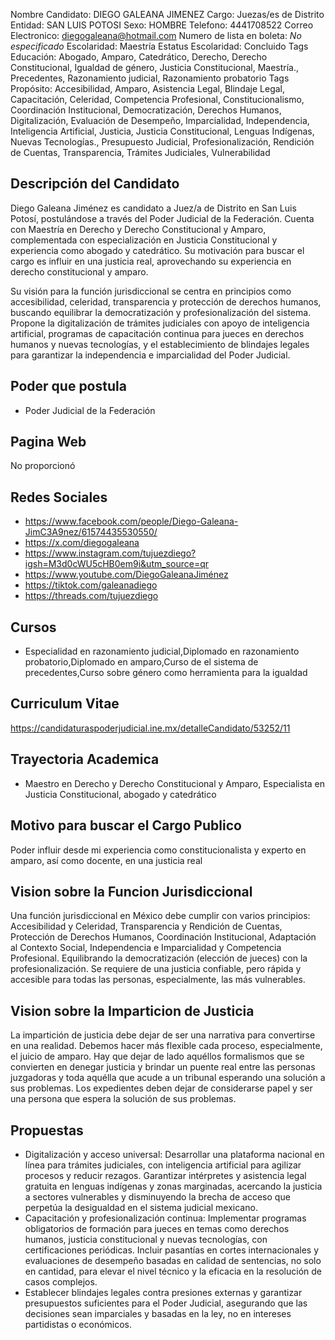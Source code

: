 Nombre Candidato: DIEGO GALEANA JIMENEZ
Cargo: Juezas/es de Distrito
Entidad: SAN LUIS POTOSI
Sexo: HOMBRE
Telefono: 4441708522
Correo Electronico: diegogaleana@hotmail.com
Numero de lista en boleta: *No especificado*
Escolaridad: Maestría
Estatus Escolaridad: Concluido
Tags Educación: Abogado, Amparo, Catedrático, Derecho, Derecho Constitucional, Igualdad de género, Justicia Constitucional, Maestría., Precedentes, Razonamiento judicial, Razonamiento probatorio
Tags Propósito: Accesibilidad, Amparo, Asistencia Legal, Blindaje Legal, Capacitación, Celeridad, Competencia Profesional, Constitucionalismo, Coordinación Institucional, Democratización, Derechos Humanos, Digitalización, Evaluación de Desempeño, Imparcialidad, Independencia, Inteligencia Artificial, Justicia, Justicia Constitucional, Lenguas Indígenas, Nuevas Tecnologías., Presupuesto Judicial, Profesionalización, Rendición de Cuentas, Transparencia, Trámites Judiciales, Vulnerabilidad


## Descripción del Candidato 

Diego Galeana Jiménez es candidato a Juez/a de Distrito en San Luis Potosí, postulándose a través del Poder Judicial de la Federación. Cuenta con Maestría en Derecho y Derecho Constitucional y Amparo, complementada con especialización en Justicia Constitucional y experiencia como abogado y catedrático. Su motivación para buscar el cargo es influir en una justicia real, aprovechando su experiencia en derecho constitucional y amparo.

Su visión para la función jurisdiccional se centra en principios como accesibilidad, celeridad, transparencia y protección de derechos humanos, buscando equilibrar la democratización y profesionalización del sistema. Propone la digitalización de trámites judiciales con apoyo de inteligencia artificial, programas de capacitación continua para jueces en derechos humanos y nuevas tecnologías, y el establecimiento de blindajes legales para garantizar la independencia e imparcialidad del Poder Judicial.


## Poder que postula

- Poder Judicial de la Federación


## Pagina Web

No proporcionó


## Redes Sociales

- https://www.facebook.com/people/Diego-Galeana-JimC3A9nez/61574435530550/
- https://x.com/diegogaleana
- https://www.instagram.com/tujuezdiego?igsh=M3d0cWU5cHB0em9i&utm_source=qr
- https://www.youtube.com/DiegoGaleanaJiménez
- https://tiktok.com/galeanadiego
- https://threads.com/tujuezdiego


## Cursos

- Especialidad en razonamiento judicial,Diplomado en razonamiento probatorio,Diplomado en amparo,Curso de el sistema de precedentes,Curso sobre género como herramienta para la igualdad


## Curriculum Vitae

https://candidaturaspoderjudicial.ine.mx/detalleCandidato/53252/11


## Trayectoria Academica

- Maestro en Derecho y Derecho Constitucional y Amparo, Especialista en Justicia Constitucional, abogado y catedrático


## Motivo para buscar el Cargo Publico

Poder influir desde mi experiencia como constitucionalista y experto en amparo, así como docente, en una justicia real


## Vision sobre la Funcion Jurisdiccional

Una función jurisdiccional en México debe cumplir con varios principios: Accesibilidad y Celeridad, Transparencia y Rendición de Cuentas, Protección de Derechos Humanos, Coordinación Institucional, Adaptación al Contexto Social, Independencia e Imparcialidad y Competencia Profesional. Equilibrando la democratización (elección de jueces) con la profesionalización. Se requiere de una justicia confiable, pero rápida y accesible para todas las personas, especialmente, las más vulnerables.


## Vision sobre la Imparticion de Justicia

La impartición de justicia debe dejar de ser una narrativa para convertirse en una realidad. Debemos hacer más flexible cada proceso, especialmente, el juicio de amparo. Hay que dejar de lado aquéllos formalismos que se convierten en denegar justicia y brindar un puente real entre las personas juzgadoras y toda aquélla que acude a un tribunal esperando una solución a sus problemas. Los expedientes deben dejar de considerarse papel y ser una persona que espera la solución de sus problemas.


## Propuestas

- Digitalización y acceso universal: Desarrollar una plataforma nacional en línea para trámites judiciales, con inteligencia artificial para agilizar procesos y reducir rezagos. Garantizar intérpretes y asistencia legal gratuita en lenguas indígenas y zonas marginadas, acercando la justicia a sectores vulnerables y disminuyendo la brecha de acceso que perpetúa la desigualdad en el sistema judicial mexicano.
- Capacitación y profesionalización continua: Implementar programas obligatorios de formación para jueces en temas como derechos humanos, justicia constitucional y nuevas tecnologías, con certificaciones periódicas. Incluir pasantías en cortes internacionales y evaluaciones de desempeño basadas en calidad de sentencias, no solo en cantidad, para elevar el nivel técnico y la eficacia en la resolución de casos complejos.
- Establecer blindajes legales contra presiones externas y garantizar presupuestos suficientes para el Poder Judicial, asegurando que las decisiones sean imparciales y basadas en la ley, no en intereses partidistas o económicos.


